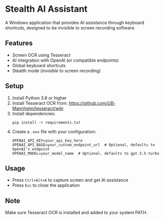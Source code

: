 # Stealth AI Assistant

A Windows application that provides AI assistance through keyboard shortcuts, designed to be invisible to screen recording software.

## Features
- Screen OCR using Tesseract
- AI integration with OpenAI (or compatible endpoints)
- Global keyboard shortcuts
- Stealth mode (invisible to screen recording)

## Setup
1. Install Python 3.8 or higher
2. Install Tesseract OCR from: https://github.com/UB-Mannheim/tesseract/wiki
3. Install dependencies:
   ```
   pip install -r requirements.txt
   ```
4. Create a `.env` file with your configuration:
   ```
   OPENAI_API_KEY=your_api_key_here
   OPENAI_API_BASE=your_custom_endpoint_url  # Optional, defaults to OpenAI's endpoint
   OPENAI_MODEL=your_model_name  # Optional, defaults to gpt-3.5-turbo
   ```

## Usage
- Press `Ctrl+Alt+A` to capture screen and get AI assistance
- Press `Esc` to close the application

## Note
Make sure Tesseract OCR is installed and added to your system PATH. 